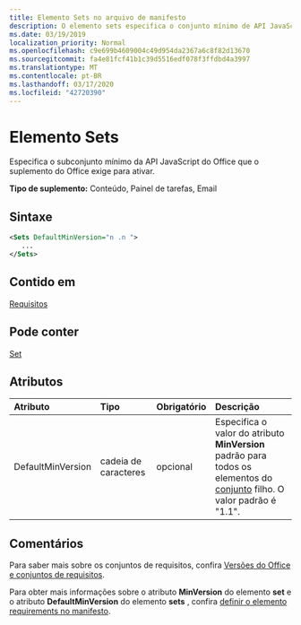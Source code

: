 ```yaml
---
title: Elemento Sets no arquivo de manifesto
description: O elemento sets especifica o conjunto mínimo de API JavaScript do Office que o suplemento do Office exige para ativar.
ms.date: 03/19/2019
localization_priority: Normal
ms.openlocfilehash: c9e699b4609004c49d954da2367a6c8f82d13670
ms.sourcegitcommit: fa4e81fcf41b1c39d5516edf078f3ffdbd4a3997
ms.translationtype: MT
ms.contentlocale: pt-BR
ms.lasthandoff: 03/17/2020
ms.locfileid: "42720390"
---
```

# <a name="sets-element"></a>Elemento Sets

Especifica o subconjunto mínimo da API JavaScript do Office que o suplemento do Office exige para ativar.

**Tipo de suplemento:** Conteúdo, Painel de tarefas, Email

## <a name="syntax"></a>Sintaxe

```XML
<Sets DefaultMinVersion="n .n ">
   ...
</Sets>
```

## <a name="contained-in"></a>Contido em

[Requisitos](requirements.md)

## <a name="can-contain"></a>Pode conter

[Set](set.md)

## <a name="attributes"></a>Atributos

|**Atributo**|**Tipo**|**Obrigatório**|**Descrição**|
|:-----|:-----|:-----|:-----|
|DefaultMinVersion|cadeia de caracteres|opcional|Especifica o valor do atributo **MinVersion** padrão para todos os elementos do [conjunto](set.md) filho. O valor padrão é "1.1".|

## <a name="remarks"></a>Comentários

Para saber mais sobre os conjuntos de requisitos, confira [Versões do Office e conjuntos de requisitos](../../develop/office-versions-and-requirement-sets.md).

Para obter mais informações sobre o atributo **MinVersion** do elemento **set** e o atributo **DefaultMinVersion** do elemento **sets** , confira [definir o elemento requirements no manifesto](../../develop/specify-office-hosts-and-api-requirements.md#set-the-requirements-element-in-the-manifest).

